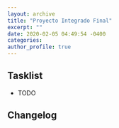 ```yaml
---
layout: archive
title: "Proyecto Integrado Final"
excerpt: ""
date: 2020-02-05 04:49:54 -0400
categories: 
author_profile: true
---
```


## Tasklist

- TODO

## Changelog

